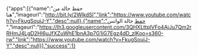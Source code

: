 
{"apps":[{"name":"حفظ حالة من هنا","imageurl":"http://bit.ly/2WlkdSl","link":"https://www.youtube.com/watch?v=FkugSouiJ-Y","desc":null},{"name":"حفظ حالة الواتس ","imageurl":"https://lh3.googleusercontent.com/3QHXLttplVFo4AjJu7Qm2rRHmJ4LgD2Hl6uJfXZuWhE1bnA3p7G1iG7Egz4dD_zlKoo=s360-rw","link":"https://www.youtube.com/watch?v=FkugSouiJ-Y","desc":null}],"success":1}
